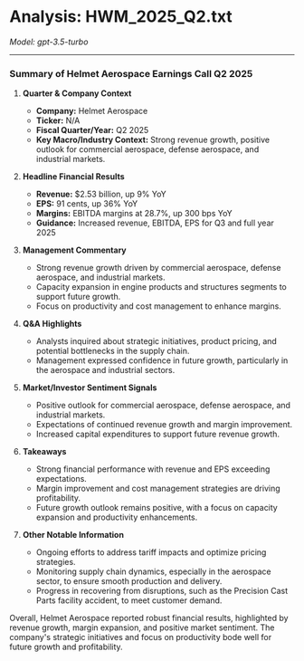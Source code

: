 # Analysis: HWM_2025_Q2.txt

*Model: gpt-3.5-turbo*

---

### Summary of Helmet Aerospace Earnings Call Q2 2025

1. **Quarter & Company Context**
   - **Company:** Helmet Aerospace
   - **Ticker:** N/A
   - **Fiscal Quarter/Year:** Q2 2025
   - **Key Macro/Industry Context:** Strong revenue growth, positive outlook for commercial aerospace, defense aerospace, and industrial markets.

2. **Headline Financial Results**
   - **Revenue:** $2.53 billion, up 9% YoY
   - **EPS:** 91 cents, up 36% YoY
   - **Margins:** EBITDA margins at 28.7%, up 300 bps YoY
   - **Guidance:** Increased revenue, EBITDA, EPS for Q3 and full year 2025

3. **Management Commentary**
   - Strong revenue growth driven by commercial aerospace, defense aerospace, and industrial markets.
   - Capacity expansion in engine products and structures segments to support future growth.
   - Focus on productivity and cost management to enhance margins.

4. **Q&A Highlights**
   - Analysts inquired about strategic initiatives, product pricing, and potential bottlenecks in the supply chain.
   - Management expressed confidence in future growth, particularly in the aerospace and industrial sectors.

5. **Market/Investor Sentiment Signals**
   - Positive outlook for commercial aerospace, defense aerospace, and industrial markets.
   - Expectations of continued revenue growth and margin improvement.
   - Increased capital expenditures to support future revenue growth.

6. **Takeaways**
   - Strong financial performance with revenue and EPS exceeding expectations.
   - Margin improvement and cost management strategies are driving profitability.
   - Future growth outlook remains positive, with a focus on capacity expansion and productivity enhancements.

7. **Other Notable Information**
   - Ongoing efforts to address tariff impacts and optimize pricing strategies.
   - Monitoring supply chain dynamics, especially in the aerospace sector, to ensure smooth production and delivery.
   - Progress in recovering from disruptions, such as the Precision Cast Parts facility accident, to meet customer demand.

Overall, Helmet Aerospace reported robust financial results, highlighted by revenue growth, margin expansion, and positive market sentiment. The company's strategic initiatives and focus on productivity bode well for future growth and profitability.